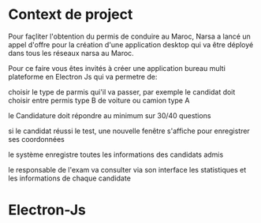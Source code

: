 
<h1>Context de project</h1>

Pour façliter l'obtention du permis de conduire au Maroc, Narsa a lancé un appel d'offre pour la création d'une application desktop qui va être déployé dans tous les réseaux narsa au Maroc.

Pour ce faire vous êtes invités à créer une application bureau multi plateforme en Electron Js qui va permetre de:

choisir le type de parmis qui'il va passer, par exemple le candidat doit choisir entre permis type B de voiture ou camion type A

le Candidature doit répondre au minimum sur 30/40 questions

si le candidat réussi le test, une nouvelle fenêtre s'affiche pour enregistrer ses coordonnées

le système enregistre toutes les informations des candidats admis

le responsable de l'exam va consulter via son interface les statistiques et les informations de chaque candidate
# Electron-Js
